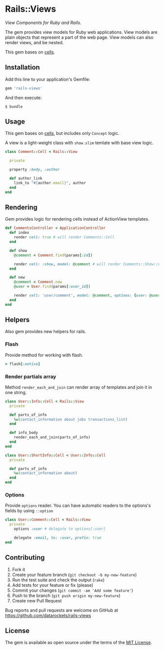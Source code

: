 # Rails::Views

*View Components for Ruby and Rails.*

The gem provides view models for Ruby web applications. View models are plain objects that represent a part of the web page. View models can also render views, and be nested.

This gem bases on [cells](https://github.com/trailblazer/cells).

## Installation

Add this line to your application's Gemfile:

```ruby
gem 'rails-views'
```

And then execute:

    $ bundle

## Usage

This gem bases on [cells](https://github.com/trailblazer/cells), but includes only `Concept` logic.

A view is a light-weight class with `show.slim` temlate with base view logic.

```ruby
class Comment::Cell < Rails::View

  private

  property :body, :author

  def author_link
    link_to "#{author.email}", author
  end
end
```

## Rendering

Gem provides logic for rendering cells instead of ActionView templates.

```ruby
def CommentsController < ApplicationController
  def index
    render cell: true # will render Comments::Cell
  end

  def show
    @comment = Comment.find(params[:id])

    render cell: :show, model: @comment # will render Comments::Show::Cell with @comment as model
  end

  def new
    @comment = Comment.new
    @user = User.find(params[:user_id])

    render cell: 'user/comment', model: @comment, options: {user: @user} # will render User::Comment::Cell with @comment as model and user options
  end
end
```

## Helpers

Also gem provides new helpers for rails.

### Flash

Provide method for working with flash.

```ruby
= flash[:notice]
```

### Render partials array

Method `render_each_and_join` can render array of templates and join it in one string.

```ruby
class User::Info::Cell < Rails::View
  private

  def parts_of_info
    %w(contact_information about jobs transactions_list)
  end

  def info_body
    render_each_and_join(parts_of_info)
  end
end

class User::ShortInfo::Cell < User::Info::Cell
  private

  def parts_of_info
    %w(contact_information about)
  end
end
```

### Options

Provide `options` reader. You can have automatic readers to the options's fields by using `::option`

```ruby
class User::Comment::Cell < Rails::View
  private
    options :user # delegate to options[:user]

    delegate :email, to: :user, prefix: true
end
```

## Contributing

1. Fork it
2. Create your feature branch (`git checkout -b my-new-feature`)
3. Run the test suite and check the output (`rake`)
4. Add tests for your feature or fix (please)
5. Commit your changes (`git commit -am 'Add some feature'`)
6. Push to the branch (`git push origin my-new-feature`)
7. Create new Pull Request

Bug reports and pull requests are welcome on GitHub at https://github.com/datarockets/rails-views


## License

The gem is available as open source under the terms of the [MIT License](http://opensource.org/licenses/MIT).

